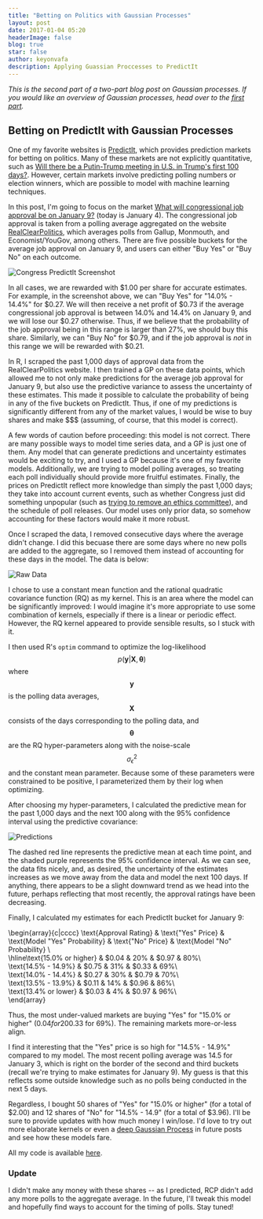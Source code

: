 ```yaml
---
title: "Betting on Politics with Gaussian Processes"
layout: post
date: 2017-01-04 05:20
headerImage: false
blog: true
star: false
author: keyonvafa
description: Applying Guassian Proccesses to PredictIt
---
```


_This is the second part of a two-part blog post on Gaussian processes. If you would like an overview of Gaussian processes, head over to the <a href="{{site.base_url}}/gp-tutorial/">first part</a>._

## Betting on PredictIt with Gaussian Processes

One of my favorite websites is <a href='https://www.predictit.org/'> PredictIt</a>, which provides prediction markets for betting on politics. Many of these markets are not explicitly quantitative, such as <a href="https://www.predictit.org/Contract/4500/Will-there-be-a-Putin-Trump-meeting-in-US-in-Trump's-first-100-days#dat">Will there be a Putin-Trump meeting in U.S. in Trump's first 100 days?</a>. However, certain markets involve predicting polling numbers or election winners, which are possible to model with machine learning techniques.

In this post, I'm going to focus on the market <a href='https://www.predictit.org/Market/2845/What-will-congressional-job-approval-be-on-January-9'>What will congressional job approval be on January 9?</a> (today is January 4). The congressional job approval is taken from a polling average aggregated on the website <a href='http://www.realclearpolitics.com/epolls/other/congressional_job_approval-903.html'>RealClearPolitics<a/>, which averages polls from Gallup, Monmouth, and Economist/YouGov, among others. There are five possible buckets for the average job approval on January 9, and users can either "Buy Yes" or "Buy No" on each outcome. 

![Congress PredictIt Screenshot]({{site.base_url}}/assets/images/gp_predictit_blog/congress_predictit_screenshot.png)

In all cases, we are rewarded with $1.00 per share for accurate estimates. For example, in the screenshot above, we can "Buy Yes" for "14.0% - 14.4%" for $0.27. We will then receive a net profit of $0.73 if the average congressional job approval is between 14.0% and 14.4% on January 9, and we will lose our $0.27 otherwise. Thus, if we believe that the probability of the job approval being in this range is larger than 27%, we should buy this share. Similarly, we can "Buy No" for $0.79, and if the job approval is _not_ in this range we will be rewarded with $0.21.

In R, I scraped the past 1,000 days of approval data from the RealClearPolitics website. I then trained a GP on these data points, which allowed me to not only make predictions for the average job approval for January 9, but also use the predictive variance to assess the uncertainty of these estimates. This made it possible to calculate the probability of being in any of the five buckets on PredictIt. Thus, if one of my predictions is significantly different from any of the market values, I would be wise to buy shares and make $$$ (assuming, of course, that this model is correct).

A few words of caution before proceeding: this model is not correct. There are many possible ways to model time series data, and a GP is just one of them. Any model that can generate predictions and uncertainty estimates would be exciting to try, and I used a GP because it's one of my favorite models. Additionally, we are trying to model polling averages, so treating each poll individually should provide more fruitful estimates. Finally, the prices on PredictIt reflect more knowledge than simply the past 1,000 days; they take into account current events, such as whether Congress just did something unpopular (such as <a href='http://www.nytimes.com/2017/01/02/us/politics/with-no-warning-house-republicans-vote-to-hobble-independent-ethics-office.html'>trying to remove an ethics committee</a>), and the schedule of poll releases. Our model uses only prior data, so somehow accounting for these factors would make it more robust.

Once I scraped the data, I removed consecutive days where the average didn't change. I did this becuase there are some days where no new polls are added to the aggregate, so I removed them instead of accounting for these days in the model. The data is below:

![Raw Data]({{site.base_url}}/assets/images/gp_predictit_blog/raw_data.png)

I chose to use a constant mean function and the rational quadratic covariance function (RQ) as my kernel. This is an area where the model can be significantly improved: I would imagine it's more appropriate to use some combination of kernels, especially if there is a linear or periodic effect. However, the RQ kernel appeared to provide sensible results, so I stuck with it.

I then used R's `optim` command to optimize the log-likelihood $$p(\boldsymbol y \vert \boldsymbol X, \boldsymbol \theta)$$ where $$\boldsymbol y$$ is the polling data averages, $$\boldsymbol X$$ consists of the days corresponding to the polling data, and $$\boldsymbol \theta$$ are the RQ hyper-parameters along with the noise-scale $$\sigma^2_{\epsilon}$$ and the constant mean parameter. Because some of these parameters were constrained to be positive, I parameterized them by their log when optimizing.

After choosing my hyper-parameters, I calculated the predictive mean for the past 1,000 days and the next 100 along with the 95% confidence interval using the predictive covariance:

![Predictions]({{site.base_url}}/assets/images/gp_predictit_blog/predictions.png)

The dashed red line represents the predictive mean at each time point, and the shaded purple represents the 95% confidence interval. As we can see, the data fits nicely, and, as desired, the uncertainty of the estimates increases as we move away from the data and model the next 100 days. If anything, there appears to be a slight downward trend as we head into the future, perhaps reflecting that most recently, the approval ratings have been decreasing. 

Finally, I calculated my estimates for each PredictIt bucket for January 9:

<!--| Approval Rating | "Yes" Price   | "Yes" Probability  | "No" Price | "No" Probability |
| :-------------: |:-------------:| :-----------------:|:----------:|:----------------:|
| 15.0% or higher | $0.04          | 20%                | $0.97       | 80%              |
| 14.5% - 14.9%   | $0.75          | 31%                | $0.33       | 69%              |
| 14.0% - 14.4%   | $0.27          | 30%                | $0.79       | 70%              |
| 13.5% - 13.9%   | $0.11          | 14%                | $0.96       | 86%              |
| 13.4% or lower  | $0.03          | 4%                 | $0.97       | 96%              |-->

\begin{array}{c|cccc}
\text{Approval Rating} & \text{"Yes" Price} & \text{Model "Yes" Probability} & \text{"No" Price} & \text{Model "No" Probability} \\\
\hline\text{15.0% or higher}  & $0.04    &  20\%   & $0.97  & 80\%\\\
\text{14.5% - 14.9%}  & $0.75 & 31\% & $0.33 & 69\%\\\
\text{14.0% - 14.4%}  & $0.27 & 30\% & $0.79 & 70\%\\\
\text{13.5% - 13.9%}  & $0.11 & 14\% & $0.96 & 86\%\\\
\text{13.4% or lower} & $0.03 & 4\% & $0.97 & 96\%\\\
\end{array}

<!--![Table 1]({{site.base_url}}/assets/images/gp_predictit_blog/table2.png)
![Table 2]({{site.base_url}}/assets/images/gp_predictit_blog/table1.png)-->


Thus, the most under-valued markets are buying "Yes" for "15.0% or higher" ($0.04 for 20%) and buying "No" for "14.5% - 14.9%" ($0.33 for 69%). The remaining markets more-or-less align. 

I find it interesting that the "Yes" price is so high for "14.5% - 14.9%" compared to my model. The most recent polling average was 14.5 for January 3, which is right on the border of the second and third buckets (recall we're trying to make estimates for January 9). My guess is that this reflects some outside knowledge such as no polls being conducted in the next 5 days. 

Regardless, I bought 50 shares of "Yes" for "15.0% or higher" (for a total of $2.00) and 12 shares of "No" for "14.5% - 14.9" (for a total of $3.96). I'll be sure to provide updates with how much money I win/lose. I'd love to try out more elaborate kernels or even a <a href="{{site.base_url}}/deep-gaussian-processes/">deep Gaussian Process</a> in future posts and see how these models fare.

All my code is available <a href="https://github.com/keyonvafa/gp-predictit-blog">here<a/>. 

### Update

I didn't make any money with these shares -- as I predicted, RCP didn't add any more polls to the aggregate average. In the future, I'll tweak this model and hopefully find ways to account for the timing of polls. Stay tuned!
